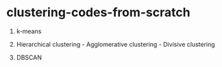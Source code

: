 # clustering-codes-from-scratch

1) k-means

2) Hierarchical clustering - Agglomerative clustering
                           - Divisive clustering

3) DBSCAN
